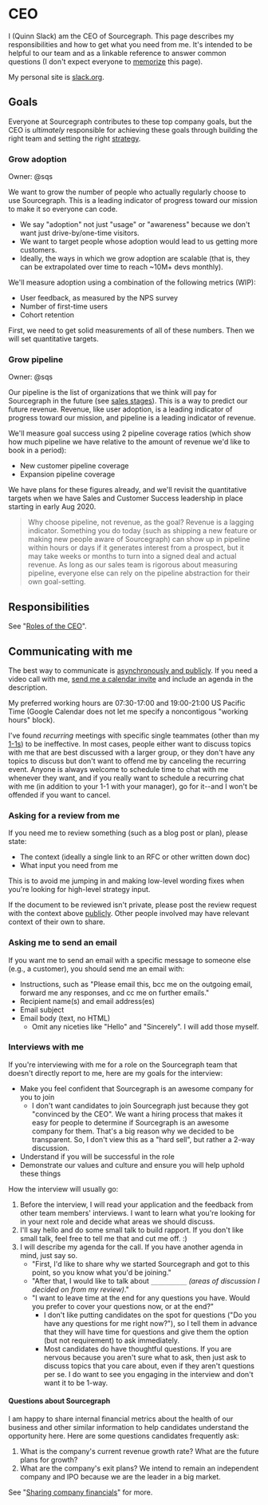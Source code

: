 # CEO

I (Quinn Slack) am the CEO of Sourcegraph. This page describes my responsibilities and how to get what you need from me. It's intended to be helpful to our team and as a linkable reference to answer common questions (I don't expect everyone to [memorize](../usage.md#links) this page).

My personal site is [slack.org](https://slack.org).

## Goals

Everyone at Sourcegraph contributes to these top company goals, but the CEO is *ultimately* responsible for achieving these goals through building the right team and setting the right [strategy](../../company/strategy.md).

### Grow adoption

Owner: @sqs

We want to grow the number of people who actually regularly choose to use Sourcegraph. This is a leading indicator of progress toward our mission to make it so everyone can code.

- We say "adoption" not just "usage" or "awareness" because we don't want just drive-by/one-time visitors.
- We want to target people whose adoption would lead to us getting more customers.
- Ideally, the ways in which we grow adoption are scalable (that is, they can be extrapolated over time to reach ~10M+ devs monthly).

We'll measure adoption using a combination of the following metrics (WIP):

- User feedback, as measured by the NPS survey
- Number of first-time users
- Cohort retention

First, we need to get solid measurements of all of these numbers. Then we will set quantitative targets.

### Grow pipeline

Owner: @sqs

Our pipeline is the list of organizations that we think will pay for Sourcegraph in the future (see [sales stages](../sales/index.md#stages)). This is a way to predict our future revenue. Revenue, like user adoption, is a leading indicator of progress toward our mission, and pipeline is a leading indicator of revenue.

We'll measure goal success using 2 pipeline coverage ratios (which show how much pipeline we have relative to the amount of revenue we'd like to book in a period):

- New customer pipeline coverage
- Expansion pipeline coverage

We have plans for these figures already, and we'll revisit the quantitative targets when we have Sales and Customer Success leadership in place starting in early Aug 2020.

> Why choose pipeline, not revenue, as the goal? Revenue is a lagging indicator. Something you do today (such as shipping a new feature or making new people aware of Sourcegraph) can show up in pipeline within hours or days if it generates interest from a prospect, but it may take weeks or months to turn into a signed deal and actual revenue. As long as our sales team is rigorous about measuring pipeline, everyone else can rely on the pipeline abstraction for their own goal-setting.


## Responsibilities

See "[Roles of the CEO](roles.md)".

## Communicating with me

The best way to communicate is [asynchronously and publicly](../communication.md). If you need a video call with me, [send me a calendar invite](../communication.md#scheduling-meetings) and include an agenda in the description.

My preferred working hours are 07:30-17:00 and 19:00-21:00 US Pacific Time (Google Calendar does not let me specify a noncontigous "working hours" block).

I've found *recurring* meetings with specific single teammates (other than my [1-1s](../leadership/1-1.md)) to be ineffective. In most cases, people either want to discuss topics with me that are best discussed with a larger group, or they don't have any topics to discuss but don't want to offend me by canceling the recurring event. Anyone is always welcome to schedule time to chat with me whenever they want, and if you really want to schedule a recurring chat with me (in addition to your 1-1 with your manager), go for it--and I won't be offended if you want to cancel.

### Asking for a review from me

If you need me to review something (such as a blog post or plan), please state:

- The context (ideally a single link to an RFC or other written down doc)
- What input you need from me

This is to avoid me jumping in and making low-level wording fixes when you're looking for high-level strategy input.

If the document to be reviewed isn't private, please post the review request with the context above [publicly](../communication.md). Other people involved may have relevant context of their own to share.

### Asking me to send an email

If you want me to send an email with a specific message to someone else (e.g., a customer), you should send me an email with:

- Instructions, such as "Please email this, bcc me on the outgoing email, forward me any responses, and cc me on further emails."
- Recipient name(s) and email address(es)
- Email subject
- Email body (text, no HTML)
  - Omit any niceties like "Hello" and "Sincerely". I will add those myself.

### Interviews with me

If you're interviewing with me for a role on the Sourcegraph team that doesn't directly report to me, here are my goals for the interview:

- Make you feel confident that Sourcegraph is an awesome company for you to join
  - I don't want candidates to join Sourcegraph just because they got "convinced by the CEO". We want a hiring process that makes it easy for people to determine if Sourcegraph is an awesome company for them. That's a big reason why we decided to be transparent. So, I don't view this as a "hard sell", but rather a 2-way discussion.
- Understand if you will be successful in the role
- Demonstrate our values and culture and ensure you will help uphold these things

How the interview will usually go:

1. Before the interview, I will read your application and the feedback from other team members' interviews. I want to learn what you're looking for in your next role and decide what areas we should discuss.
1. I'll say hello and do some small talk to build rapport. If you don't like small talk, feel free to tell me that and cut me off. :)
1. I will describe my agenda for the call. If you have another agenda in mind, just say so.
   - "First, I'd like to share why we started Sourcegraph and got to this point, so you know what you'd be joining."
   - "After that, I would like to talk about `__________` *(areas of discussion I decided on from my review)*."
   - "I want to leave time at the end for any questions you have. Would you prefer to cover your questions now, or at the end?"
     - I don't like putting candidates on the spot for questions ("Do you have any questions for me right now?"), so I tell them in advance that they will have time for questions and give them the option (but not requirement) to ask immediately.
     - Most candidates do have thoughtful questions. If you are nervous because you aren't sure what to ask, then just ask to discuss topics that you care about, even if they aren't questions per se. I do want to see you engaging in the interview and don't want it to be 1-way.

#### Questions about Sourcegraph

I am happy to share internal financial metrics about the health of our business and other similar information to help candidates understand the opportunity here. Here are some questions candidates frequently ask:

1. What is the company's current revenue growth rate? What are the future plans for growth?
1. What are the company's exit plans? We intend to remain an independent company and IPO because we are the leader in a big market.

See "[Sharing company financials](../people-ops/hiring.md#sharing-company-financials)" for more.
